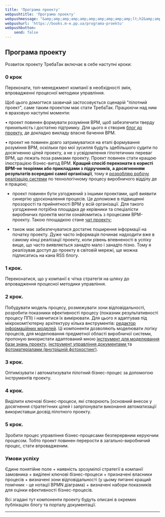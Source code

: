 ```yaml
---
title: 'Програма проекту'
webpushtitle: 'Програма проекту'
webpushmessage: "&amp;amp;amp;amp;amp;amp;amp;amp;amp;amp;lt;h2&amp;amp;amp;amp;amp;amp;amp;amp;amp;amp;gt;&amp;amp;amp;amp;amp;amp;amp;amp;amp;amp;lt;strong&amp;amp;amp;amp;amp;amp;amp;amp;amp;amp;gt;Програма проекту&amp;amp;amp;amp;amp;amp;amp;amp;amp;amp;lt;/strong&amp;amp;amp;amp;amp;amp;amp;amp;amp;amp;gt;&amp;amp;amp;amp;amp;amp;amp;amp;amp;amp;lt;/h2&amp;amp;amp;amp;amp;amp;amp;amp;amp;amp;gt;\n&amp;amp;amp;amp;amp;amp;amp;amp;amp;amp;lt;p&amp;amp;amp;amp;amp;amp;amp;amp;amp;amp;gt;Розвиток проекту ТребаТак включає в себе наступні кроки:&amp;amp;amp;amp;amp;amp;amp;amp;amp;amp;lt;/p&amp;amp;amp;amp;amp;amp;amp;amp;amp;amp;gt;\n&amp;amp;amp;amp;amp;amp;amp;amp;amp;amp;lt;h3&amp;amp;amp;amp;amp;amp;amp;amp;amp;amp;gt;&amp;amp;amp;amp;amp;amp;amp;amp;amp;amp;lt;strong&amp;amp;amp;amp;amp;amp;amp;amp;amp;amp;gt;0 крок&amp;amp;amp;amp;amp;amp;amp;amp;amp;amp;lt;/strong&amp;amp;amp;amp;amp;amp;amp;amp;amp;amp;gt;&amp;amp;amp;amp;amp;amp;amp;amp;amp;amp;lt;/h3&amp;amp;amp;amp;amp;amp;amp;amp;amp;amp;gt;\n&amp;amp;amp;amp;amp;amp;amp;amp;amp;amp;lt;p&amp;amp;amp;amp;amp;amp;amp;amp;amp;amp;gt;Переконати, топ-менеджмент компанії в необхідності змін, впровадженні  процесної методики управління.&amp;amp;amp;amp;amp;amp;amp;amp;amp;amp;lt;/p&amp;amp;amp;amp;amp;amp;amp;amp;amp;amp;gt;\n&amp;amp;amp;amp;amp;amp;amp;amp;amp;amp;lt;p&amp;amp;amp;amp;amp;amp;amp;amp;amp;amp;gt;Щоб цього домогтися зазвичай застосовується сценарій &amp;amp;amp;amp;amp;amp;amp;amp;amp;amp;quot;пілотний проект&amp;amp;amp;amp;amp;amp;amp;amp;amp;amp;quot;, саме таким проектом має стати ТребаТак. Працюючи над ним я враховую наступні моменти:&amp;amp;amp;amp;amp;amp;amp;amp;amp;amp;lt;/p&amp;amp;amp;amp;amp;amp;amp;amp;amp;amp;gt;\n&amp;amp;amp;amp;amp;amp;amp;amp;amp;amp;lt;p&amp;amp;amp;amp;amp;amp;amp;amp;amp;amp;gt;• проект повинен формувати розуміння BPM, щоб забезпечити тверду прихильність і достатню підтримку. Для цього я створив  &amp;amp;amp;amp;amp;amp;amp;amp;amp;amp;lt;a href=&amp;amp;amp;amp;amp;amp;amp;amp;amp;amp;quot;https://rep-c.treba.ml/blog/&amp;amp;amp;amp;amp;amp;amp;amp;amp;amp;quot;&amp;amp;amp;amp;amp;amp;amp;amp;amp;amp;gt;блог до проекту&amp;amp;amp;amp;amp;amp;amp;amp;amp;amp;lt;/a&amp;amp;amp;amp;amp;amp;amp;amp;amp;amp;gt;, де докладно викладу власне бачення BPM.&amp;amp;amp;amp;amp;amp;amp;amp;amp;amp;lt;/p&amp;amp;amp;amp;amp;amp;amp;amp;amp;amp;gt;\n&amp;amp;amp;amp;amp;amp;amp;amp;amp;amp;lt;p&amp;amp;amp;amp;amp;amp;amp;amp;amp;amp;gt;• проект не повинен довго затримуватися на етапі формування розуміння BPM, оскільки про мої зусилля будуть здебільшого судити по досягненню цілей проекту, а не з усвідомлення гіпотетичних переваг BPM, що лежать поза рамками проекту. Проект повинен стати кращою ілюстрацією бізнес-вигод BPM. &amp;amp;amp;amp;amp;amp;amp;amp;amp;amp;lt;strong&amp;amp;amp;amp;amp;amp;amp;amp;amp;amp;gt;Кращий спосіб переконати в користі BPM-не теоріями або прикладами з підручників, а досягненням результатів всередині самої організації&amp;amp;amp;amp;amp;amp;amp;amp;amp;amp;lt;/strong&amp;amp;amp;amp;amp;amp;amp;amp;amp;amp;gt;, тому я &amp;amp;amp;amp;amp;amp;amp;amp;amp;amp;lt;a href=&amp;amp;amp;amp;amp;amp;amp;amp;amp;amp;quot;https://pp.vokov.tk/&amp;amp;amp;amp;amp;amp;amp;amp;amp;amp;quot;&amp;amp;amp;amp;amp;amp;amp;amp;amp;amp;gt;розробляю робочу реалізацію  системи&amp;amp;amp;amp;amp;amp;amp;amp;amp;amp;lt;/a&amp;amp;amp;amp;amp;amp;amp;amp;amp;amp;gt; по технологічному процесу виробничого відділу де я працюю;&amp;amp;amp;amp;amp;amp;amp;amp;amp;amp;lt;/p&amp;amp;amp;amp;amp;amp;amp;amp;amp;amp;gt;\n&amp;amp;amp;amp;amp;amp;amp;amp;amp;amp;lt;ul&amp;amp;amp;amp;amp;amp;amp;amp;amp;amp;gt;\n&amp;amp;amp;amp;amp;amp;amp;amp;amp;amp;lt;li&amp;amp;amp;amp;amp;amp;amp;amp;amp;amp;gt;\n&amp;amp;amp;amp;amp;amp;amp;amp;amp;amp;lt;p&amp;amp;amp;amp;amp;amp;amp;amp;amp;amp;gt;проект повинен бути узгоджений з іншими проектами, щоб виявити синергію удосконалення процесів. Це допоможе в підвищенні прозорості та прийнятності BPM у всій організації. Для такого узгодження потрібна площадка де керівники та спеціалісти виробничих проектів могли ознайомитись з процесами BPM-проекту. Такою площадкою станe &amp;amp;amp;amp;amp;amp;amp;amp;amp;amp;lt;a href=&amp;amp;amp;amp;amp;amp;amp;amp;amp;amp;quot;https://toc.treba.ml/riot/&amp;amp;amp;amp;amp;amp;amp;amp;amp;amp;quot;&amp;amp;amp;amp;amp;amp;amp;amp;amp;amp;gt; чат проекту&amp;amp;amp;amp;amp;amp;amp;amp;amp;amp;lt;/a&amp;amp;amp;amp;amp;amp;amp;amp;amp;amp;gt;;&amp;amp;amp;amp;amp;amp;amp;amp;amp;amp;lt;/p&amp;amp;amp;amp;amp;amp;amp;amp;amp;amp;gt;\n&amp;amp;amp;amp;amp;amp;amp;amp;amp;amp;lt;/li&amp;amp;amp;amp;amp;amp;amp;amp;amp;amp;gt;\n&amp;amp;amp;amp;amp;amp;amp;amp;amp;amp;lt;li&amp;amp;amp;amp;amp;amp;amp;amp;amp;amp;gt;\n&amp;amp;amp;amp;amp;amp;amp;amp;amp;amp;lt;p&amp;amp;amp;amp;amp;amp;amp;amp;amp;amp;gt;також має забезпечуватися достатнє поширення інформації на початку проекту. Дуже часто інформація починає надходити вже в самому кінці реалізації проекту, коли рівень впевненості в успіху вище, що часто виявляється занадто мало і занадто пізно. Тому я реалізував доступ до проекту в світовій мережі, ще можна підписатись на кана RSS  блогу.&amp;amp;amp;amp;amp;amp;amp;amp;amp;amp;lt;/p&amp;amp;amp;amp;amp;amp;amp;amp;amp;amp;gt;\n&amp;amp;amp;amp;amp;amp;amp;amp;amp;amp;lt;/li&amp;amp;amp;amp;amp;amp;amp;amp;amp;amp;gt;\n&amp;amp;amp;amp;amp;amp;amp;amp;amp;amp;lt;/ul&amp;amp;amp;amp;amp;amp;amp;amp;amp;amp;gt;\n&amp;amp;amp;amp;amp;amp;amp;amp;amp;amp;lt;h3&amp;amp;amp;amp;amp;amp;amp;amp;amp;amp;gt;&amp;amp;amp;amp;amp;amp;amp;amp;amp;amp;lt;strong&amp;amp;amp;amp;amp;amp;amp;amp;amp;amp;gt;1 крок.&amp;amp;amp;amp;amp;amp;amp;amp;amp;amp;lt;/strong&amp;amp;amp;amp;amp;amp;amp;amp;amp;amp;gt;&amp;amp;amp;amp;amp;amp;amp;amp;amp;amp;lt;/h3&amp;amp;amp;amp;amp;amp;amp;amp;amp;amp;gt;\n&amp;amp;amp;amp;amp;amp;amp;amp;amp;amp;lt;p&amp;amp;amp;amp;amp;amp;amp;amp;amp;amp;gt;Переконатися, що у компанії є чітка стратегія на шляху до впровадження процесної методики управління.&amp;amp;amp;amp;amp;amp;amp;amp;amp;amp;lt;/p&amp;amp;amp;amp;amp;amp;amp;amp;amp;amp;gt;\n&amp;amp;amp;amp;amp;amp;amp;amp;amp;amp;lt;h3&amp;amp;amp;amp;amp;amp;amp;amp;amp;amp;gt;&amp;amp;amp;amp;amp;amp;amp;amp;amp;amp;lt;strong&amp;amp;amp;amp;amp;amp;amp;amp;amp;amp;gt;2 крок&amp;amp;amp;amp;amp;amp;amp;amp;amp;amp;lt;/strong&amp;amp;amp;amp;amp;amp;amp;amp;amp;amp;gt;.&amp;amp;amp;amp;amp;amp;amp;amp;amp;amp;lt;/h3&amp;amp;amp;amp;amp;amp;amp;amp;amp;amp;gt;\n&amp;amp;amp;amp;amp;amp;amp;amp;amp;amp;lt;p&amp;amp;amp;amp;amp;amp;amp;amp;amp;amp;gt;Побудувати модель процесу, розмежувати зони відповідальності, розробити показники ефективності процесу (показник результативності процесу ППІ) і навчитися їх вимірювати.\nДля цього я адаптував під мікрокомп‘ютерну архітектуру кілька внструментів: &amp;amp;amp;amp;amp;amp;amp;amp;amp;amp;lt;a href=&amp;amp;amp;amp;amp;amp;amp;amp;amp;amp;quot;http://treba.ml:5011/boards/anonymous&amp;amp;amp;amp;amp;amp;amp;amp;amp;amp;quot;&amp;amp;amp;amp;amp;amp;amp;amp;amp;amp;gt;редактор інформаційних моделей&amp;amp;amp;amp;amp;amp;amp;amp;amp;amp;lt;/a&amp;amp;amp;amp;amp;amp;amp;amp;amp;amp;gt;. Ці компоненти дозволяють моделювати логіку процесів, для моделювання предметної області виробничої системи, пропоную використати адаптований мною &amp;amp;amp;amp;amp;amp;amp;amp;amp;amp;lt;a href=&amp;amp;amp;amp;amp;amp;amp;amp;amp;amp;quot;https://km.treba.ml/&amp;amp;amp;amp;amp;amp;amp;amp;amp;amp;quot;&amp;amp;amp;amp;amp;amp;amp;amp;amp;amp;gt;інструмент для моделювання бази знань проекту&amp;amp;amp;amp;amp;amp;amp;amp;amp;amp;lt;/a&amp;amp;amp;amp;amp;amp;amp;amp;amp;amp;gt;, &amp;amp;amp;amp;amp;amp;amp;amp;amp;amp;lt;a href=&amp;amp;amp;amp;amp;amp;amp;amp;amp;amp;quot;http://dew.treba.ml/&amp;amp;amp;amp;amp;amp;amp;amp;amp;amp;quot;&amp;amp;amp;amp;amp;amp;amp;amp;amp;amp;gt;інструмент управління документами &amp;amp;amp;amp;amp;amp;amp;amp;amp;amp;lt;/a&amp;amp;amp;amp;amp;amp;amp;amp;amp;amp;gt; та &amp;amp;amp;amp;amp;amp;amp;amp;amp;amp;lt;a href=&amp;amp;amp;amp;amp;amp;amp;amp;amp;amp;quot;https://4to.treba.ml/&amp;amp;amp;amp;amp;amp;amp;amp;amp;amp;quot;&amp;amp;amp;amp;amp;amp;amp;amp;amp;amp;gt;фотоматеріалами (внутрішній фотохостинг)&amp;amp;amp;amp;amp;amp;amp;amp;amp;amp;lt;/a&amp;amp;amp;amp;amp;amp;amp;amp;amp;amp;gt;. &amp;amp;amp;amp;amp;amp;amp;amp;amp;amp;lt;/p&amp;amp;amp;amp;amp;amp;amp;amp;amp;amp;gt;\n&amp;amp;amp;amp;amp;amp;amp;amp;amp;amp;lt;h3&amp;amp;amp;amp;amp;amp;amp;amp;amp;amp;gt;&amp;amp;amp;amp;amp;amp;amp;amp;amp;amp;lt;strong&amp;amp;amp;amp;amp;amp;amp;amp;amp;amp;gt;3 крок&amp;amp;amp;amp;amp;amp;amp;amp;amp;amp;lt;/strong&amp;amp;amp;amp;amp;amp;amp;amp;amp;amp;gt;.&amp;amp;amp;amp;amp;amp;amp;amp;amp;amp;lt;/h3&amp;amp;amp;amp;amp;amp;amp;amp;amp;amp;gt;\n&amp;amp;amp;amp;amp;amp;amp;amp;amp;amp;lt;p&amp;amp;amp;amp;amp;amp;amp;amp;amp;amp;gt;Оптимізувати і автоматизувати пілотний бізнес-процес за допомогою інструментів проекту.&amp;amp;amp;amp;amp;amp;amp;amp;amp;amp;lt;/p&amp;amp;amp;amp;amp;amp;amp;amp;amp;amp;gt;\n&amp;amp;amp;amp;amp;amp;amp;amp;amp;amp;lt;h3&amp;amp;amp;amp;amp;amp;amp;amp;amp;amp;gt;&amp;amp;amp;amp;amp;amp;amp;amp;amp;amp;lt;strong&amp;amp;amp;amp;amp;amp;amp;amp;amp;amp;gt;4 крок&amp;amp;amp;amp;amp;amp;amp;amp;amp;amp;lt;/strong&amp;amp;amp;amp;amp;amp;amp;amp;amp;amp;gt;.&amp;amp;amp;amp;amp;amp;amp;amp;amp;amp;lt;/h3&amp;amp;amp;amp;amp;amp;amp;amp;amp;amp;gt;\n&amp;amp;amp;amp;amp;amp;amp;amp;amp;amp;lt;p&amp;amp;amp;amp;amp;amp;amp;amp;amp;amp;gt;Виділити ключові бізнес-процеси, які створюють [основний внесок у досягнення  стратегічних цілей і запрпонувати виконання автоматизації використавши досвід пілотного проекту.&amp;amp;amp;amp;amp;amp;amp;amp;amp;amp;lt;/p&amp;amp;amp;amp;amp;amp;amp;amp;amp;amp;gt;\n&amp;amp;amp;amp;amp;amp;amp;amp;amp;amp;lt;h3&amp;amp;amp;amp;amp;amp;amp;amp;amp;amp;gt;&amp;amp;amp;amp;amp;amp;amp;amp;amp;amp;lt;strong&amp;amp;amp;amp;amp;amp;amp;amp;amp;amp;gt;5 крок&amp;amp;amp;amp;amp;amp;amp;amp;amp;amp;lt;/strong&amp;amp;amp;amp;amp;amp;amp;amp;amp;amp;gt;.&amp;amp;amp;amp;amp;amp;amp;amp;amp;amp;lt;/h3&amp;amp;amp;amp;amp;amp;amp;amp;amp;amp;gt;\n&amp;amp;amp;amp;amp;amp;amp;amp;amp;amp;lt;p&amp;amp;amp;amp;amp;amp;amp;amp;amp;amp;gt;Зробити процес управління бізнес-процесами безперервним керуючим процесом. Тобто проект повинен перерости в загально-виробничий процес, стати впровадженим.&amp;amp;amp;amp;amp;amp;amp;amp;amp;amp;lt;/p&amp;amp;amp;amp;amp;amp;amp;amp;amp;amp;gt;\n&amp;amp;amp;amp;amp;amp;amp;amp;amp;amp;lt;h3&amp;amp;amp;amp;amp;amp;amp;amp;amp;amp;gt;&amp;amp;amp;amp;amp;amp;amp;amp;amp;amp;lt;strong&amp;amp;amp;amp;amp;amp;amp;amp;amp;amp;gt;Умови успіху&amp;amp;amp;amp;amp;amp;amp;amp;amp;amp;lt;/strong&amp;amp;amp;amp;amp;amp;amp;amp;amp;amp;gt;&amp;amp;amp;amp;amp;amp;amp;amp;amp;amp;lt;/h3&amp;amp;amp;amp;amp;amp;amp;amp;amp;amp;gt;\n&amp;amp;amp;amp;amp;amp;amp;amp;amp;amp;lt;p&amp;amp;amp;amp;amp;amp;amp;amp;amp;amp;gt;Єдине понятійне поле + наявність зрозумілої стратегії в компанії замовника + виділені ключові бізнес-процеси + призначені власники процесів + визначені зони відповідальності (у цьому питанні кращий помічник - це нотації BPMN діаграма) + визначені набори показників для оцінки ефективності бізнес-процесів.&amp;amp;amp;amp;amp;amp;amp;amp;amp;amp;lt;/p&amp;amp;amp;amp;amp;amp;amp;amp;amp;amp;gt;\n&amp;amp;amp;amp;amp;amp;amp;amp;amp;amp;lt;p&amp;amp;amp;amp;amp;amp;amp;amp;amp;amp;gt;Всі згадані тут компоненти проекту будуть описані в окремих публікаціях блогу та порталу документації.&amp;amp;amp;amp;amp;amp;amp;amp;amp;amp;lt;/p&amp;amp;amp;amp;amp;amp;amp;amp;amp;amp;gt;\n&amp;amp;amp;amp;amp;amp;amp;amp;amp;amp;lt;hr /&amp;amp;amp;amp;amp;amp;amp;amp;amp;amp;gt;"
webpushurl: 'https://books.m-e.pp.ua/programa-proektu'
webpushbutton:
    send: false
---
```


<script> 
   id="cusdis_thread"
  data-host="https://cusdis.m-e.pp.ua"
  data-app-id="8fdd9996-0411-4043-b246-bf2f38c29392"
  data-page-id="programa-proektu"
  data-page-url="https://webm.m-e.pp.ua/programa-proektu"
  data-page-title="Програма проекту"
</script>

<script async defer src="https://cusdis.m-e.pp.ua/js/cusdis.es.js"></script>

<script>
    window.intergramId = 5123414020;
    window.intergramServer = "https://to03.m-e.pp.ua/";
     window.intergramCustomizations = {
        mainColor: "#ff0000",
        titleClosed: 'Листогин №1',
        titleOpen: 'Повідомлення оператору Листoгин #1',
        introMessage: 'Напишіть що та в якій кількості Вам потрібно',
        autoResponse: 'Повідомлення в обробці...',
        autoNoResponse: 'Оператор отримав замовлення ' + 'але ще не прочитав',
        alwaysUseFloatingButton: true // Use the mobile floating button also on large screens
    };
</script>
<script src="https://to03.m-e.pp.ua/js/widget.js"></script>


## **Програма проекту**

Розвиток проекту ТребаТак включає в себе наступні кроки:

### **0 крок**
Переконати, топ-менеджмент компанії в необхідності змін, впровадженні  процесної методики управління.

Щоб цього домогтися зазвичай застосовується сценарій "пілотний проект", саме таким проектом має стати ТребаТак. Працюючи над ним я враховую наступні моменти:

• проект повинен формувати розуміння BPM, щоб забезпечити тверду прихильність і достатню підтримку. Для цього я створив  [блог до проекту](https://rep-c.treba.ml/blog/), де докладно викладу власне бачення BPM.

• проект не повинен довго затримуватися на етапі формування розуміння BPM, оскільки про мої зусилля будуть здебільшого судити по досягненню цілей проекту, а не з усвідомлення гіпотетичних переваг BPM, що лежать поза рамками проекту. Проект повинен стати кращою ілюстрацією бізнес-вигод BPM. **Кращий спосіб переконати в користі BPM-не теоріями або прикладами з підручників, а досягненням результатів всередині самої організації**, тому я [розробляю робочу реалізацію  системи](https://pp.vokov.tk/) по технологічному процесу виробничого відділу де я працюю;

* проект повинен бути узгоджений з іншими проектами, щоб виявити синергію удосконалення процесів. Це допоможе в підвищенні прозорості та прийнятності BPM у всій організації. Для такого узгодження потрібна площадка де керівники та спеціалісти виробничих проектів могли ознайомитись з процесами BPM-проекту. Такою площадкою станe [ чат проекту](https://toc.treba.ml/riot/);

* також має забезпечуватися достатнє поширення інформації на початку проекту. Дуже часто інформація починає надходити вже в самому кінці реалізації проекту, коли рівень впевненості в успіху вище, що часто виявляється занадто мало і занадто пізно. Тому я реалізував доступ до проекту в світовій мережі, ще можна підписатись на кана RSS  блогу.

### **1 крок.** 
 Переконатися, що у компанії є чітка стратегія на шляху до впровадження процесної методики управління.

### **2 крок**. 
Побудувати модель процесу, розмежувати зони відповідальності, розробити показники ефективності процесу (показник результативності процесу ППІ) і навчитися їх вимірювати.
Для цього я адаптував під мікрокомп‘ютерну архітектуру кілька внструментів: [редактор інформаційних моделей](http://treba.ml:5011/boards/anonymous). Ці компоненти дозволяють моделювати логіку процесів, для моделювання предметної області виробничої системи, пропоную використати адаптований мною [інструмент для моделювання бази знань проекту](https://km.treba.ml/), [інструмент управління документами ](http://dew.treba.ml/) та [фотоматеріалами (внутрішній фотохостинг)](https://4to.treba.ml/). 

### **3 крок**. 
Оптимізувати і автоматизувати пілотний бізнес-процес за допомогою інструментів проекту.

### **4 крок**. 
Виділити ключові бізнес-процеси, які створюють [основний внесок у досягнення  стратегічних цілей і запрпонувати виконання автоматизації використавши досвід пілотного проекту.

### **5 крок**. 
Зробити процес управління бізнес-процесами безперервним керуючим процесом. Тобто проект повинен перерости в загально-виробничий процес, стати впровадженим.

### **Умови успіху**
Єдине понятійне поле + наявність зрозумілої стратегії в компанії замовника + виділені ключові бізнес-процеси + призначені власники процесів + визначені зони відповідальності (у цьому питанні кращий помічник - це нотації BPMN діаграма) + визначені набори показників для оцінки ефективності бізнес-процесів.

 Всі згадані тут компоненти проекту будуть описані в окремих публікаціях блогу та порталу документації.

---
